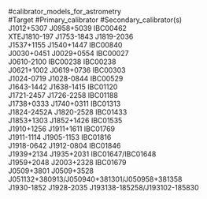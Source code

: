 #calibrator_models_for_astrometry  
#Target #Primary_calibrator #Secondary_calibrator(s)  
J1012+5307 J0958+5039 IBC00462  
XTEJ1810-197 J1753-1843 J1819-2036  
J1537+1155 J1540+1447 IBC00840  
J0030+0451 J0029+0554 IBC00027  
J0610-2100 IBC00238 IBC00238  
J0621+1002 J0619+0736 IBC00303  
J1024-0719 J1028-0844 IBC00529  
J1643-1442 J1638-1415 IBC01120  
J1721-2457 J1726-2258 IBC01188  
J1738+0333 J1740+0311 IBC01313  
J1824-2452A J1820-2528 IBC01433  
J1853+1303 J1852+1426 IBC01535  
J1910+1256 J1911+1611 IBC01769  
J1911-1114 J1905-1153 IBC01816  
J1918-0642 J1912-0804 IBC01846  
J1939+2134 J1935+2031 IBC01647/IBC01648  
J1959+2048 J2003+2328 IBC01679  
J0509+3801 J0509+3528 J051132+380913/J050940+381301/J050958+381358  
J1930-1852 J1928-2035 J193138-185258/J193102-185830  
